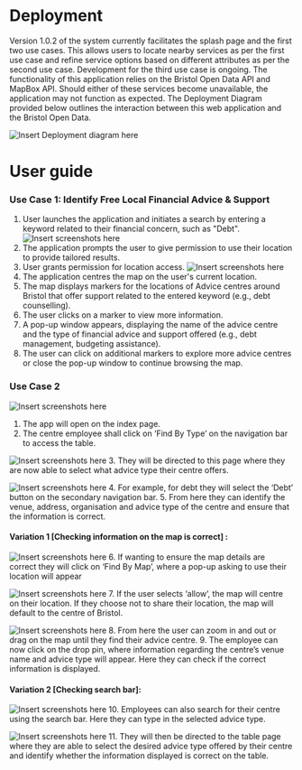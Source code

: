 # Deployment

<p>Version 1.0.2 of the system currently facilitates the splash page and the first two use cases. This allows users to locate nearby services as per the first use case and refine service options based on different attributes as per the second use case. Development for the third use case is ongoing. The functionality of this application relies on the Bristol Open Data API and MapBox API. Should either of these services become unavailable, the application may not function as expected. The Deployment Diagram provided below outlines the interaction between this web application and the Bristol Open Data.</p>

![Insert Deployment diagram here](images/DepDiagram.png)

# User guide
### Use Case 1: Identify Free Local Financial Advice & Support
1. User launches the application and initiates a search by entering a keyword related to their financial concern, such as "Debt". ![Insert screenshots here](images/HomePageSearch.png)
2. The application prompts the user to give permission to use their location to provide tailored results. 
3. User grants permission for location access. ![Insert screenshots here](images/MapPopUp.png)
4. The application centres the map on the user's current location. 
5. The map displays markers for the locations of Advice centres around Bristol that offer support related to the entered keyword (e.g., debt counselling). 
6. The user clicks on a marker to view more information.
7. A pop-up window appears, displaying the name of the advice centre and the type of financial advice and support offered (e.g., debt management, budgeting assistance).
8. The user can click on additional markers to explore more advice centres or close the pop-up window to continue browsing the map.


### Use Case 2
![Insert screenshots here](images/IndexPage.png)
1.	The app will open on the index page.
2.	The centre employee shall click on ‘Find By Type’ on the navigation bar to access the table.

![Insert screenshots here](images/Table4.png)
3.	They will be directed to this page where they are now able to select what advice type their centre offers.

![Insert screenshots here](images/Table.png)
4.	For example, for debt they will select the ‘Debt’ button on the secondary navigation bar. 
5.	From here they can identify the venue, address, organisation and advice type of the centre and ensure that the information is correct. 

#### Variation 1 [Checking information on the map is correct] :
![Insert screenshots here](images/TablePopUp.png)
6.	 If wanting to ensure the map details are correct they will click on ‘Find By Map’, where a pop-up asking to use their location will appear

![Insert screenshots here](images/Map.png)
7.	If the user selects ‘allow’, the map will centre on their location. If they choose not to share their location, the map will default to the centre of Bristol. 

![Insert screenshots here](images/MapPin.png)
8.	From here the user can zoom in and out or drag on the map until they find their advice centre.
9.	The employee can now click on the drop pin, where information regarding the centre’s venue name and advice type will appear. Here they can check if the correct information is displayed. 

#### Variation 2 [Checking search bar]:
![Insert screenshots here](images/MapSearch.png)
10.	Employees can also search for their centre using the search bar. Here they can type in the selected advice type.

![Insert screenshots here](images/Table3.png)
11.	They will then be directed to the table page where they are able to select the desired advice type offered by their centre and identify whether the information displayed is correct on the table. 


